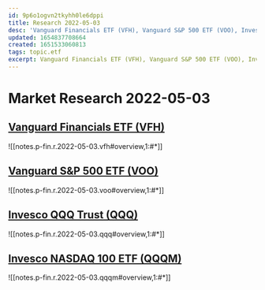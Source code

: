 ```yaml
---
id: 9p6o1ogvn2tkyhh0le6dppi
title: Research 2022-05-03
desc: 'Vanguard Financials ETF (VFH), Vanguard S&P 500 ETF (VOO), Invesco QQQ Trust (QQQ), Invesco NASDAQ 100 ETF (QQQM)'
updated: 1654837708664
created: 1651533060813
tags: topic.etf
excerpt: Vanguard Financials ETF (VFH), Vanguard S&P 500 ETF (VOO), Invesco QQQ Trust (QQQ), Invesco NASDAQ 100 ETF (QQQM)
---
```

# Market Research 2022-05-03

## [Vanguard Financials ETF (VFH)](https://etfdb.com/etf/VFH/#etf-ticker-profile)

![[notes.p-fin.r.2022-05-03.vfh#overview,1:#*]]

## [Vanguard S&P 500 ETF (VOO)](https://etfdb.com/etf/VOO/#etf-ticker-profile)

![[notes.p-fin.r.2022-05-03.voo#overview,1:#*]]

## [Invesco QQQ Trust (QQQ)](https://etfdb.com/etf/QQQ/#etf-ticker-profile)

![[notes.p-fin.r.2022-05-03.qqq#overview,1:#*]]

## [Invesco NASDAQ 100 ETF (QQQM)](https://etfdb.com/etf/QQQM/#etf-ticker-profile)

![[notes.p-fin.r.2022-05-03.qqqm#overview,1:#*]]
